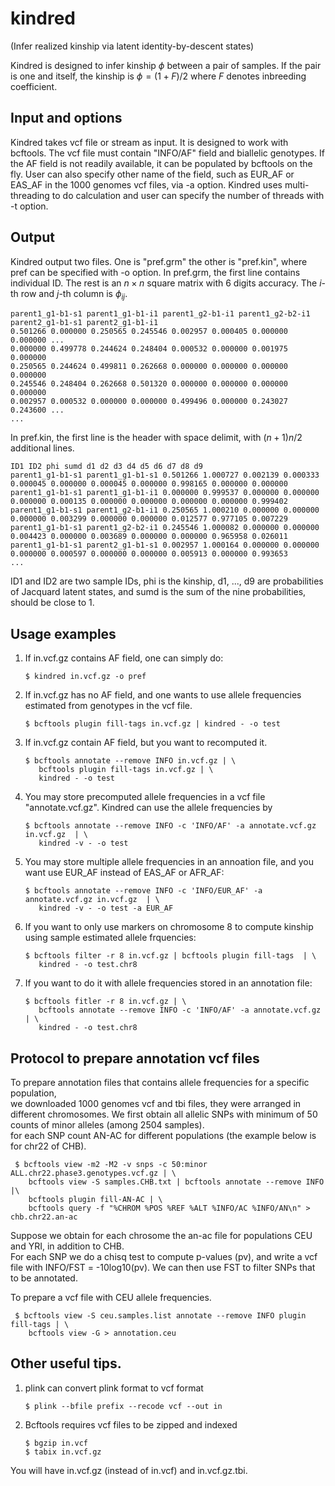 # kindred
(Infer realized kinship via latent identity-by-descent states)

Kindred is designed to infer kinship $\phi$ between a pair of samples. If the pair is one and itself, the kinship is $\phi = (1+F)/2$ where $F$ denotes inbreeding coefficient. 

## Input and options
Kindred takes vcf file or stream as input. It is designed to work with bcftools.  The vcf file must contain "INFO/AF" field and biallelic genotypes. If the AF field is not readily available, it can be populated by bcftools on the fly. 
User can also specify other name of the field, such as EUR_AF or EAS_AF in the 1000 genomes vcf files, via -a option. 
Kindred uses multi-threading to do calculation and user can specify the number of threads with -t option. 

## Output
Kindred output two files. One is "pref.grm" the other is "pref.kin", where pref can be specified with -o option. 
In pref.grm, the first line contains individual ID. The rest is an $n\times n$ square matrix with 6 digits accuracy. The $i$-th row and $j$-th column is $\phi_{ij}$. 

    parent1_g1-b1-s1 parent1_g1-b1-i1 parent1_g2-b1-i1 parent1_g2-b2-i1 parent2_g1-b1-s1 parent2_g1-b1-i1 
    0.501266 0.000000 0.250565 0.245546 0.002957 0.000405 0.000000 0.000000 ...
    0.000000 0.499778 0.244624 0.248404 0.000532 0.000000 0.001975 0.000000 
    0.250565 0.244624 0.499811 0.262668 0.000000 0.000000 0.000000 0.000000 
    0.245546 0.248404 0.262668 0.501320 0.000000 0.000000 0.000000 0.000000 
    0.002957 0.000532 0.000000 0.000000 0.499496 0.000000 0.243027 0.243600 ...
    ...

In pref.kin, the first line is the header with space delimit, with $(n+1)n/2$ additional lines. 

    ID1 ID2 phi sumd d1 d2 d3 d4 d5 d6 d7 d8 d9
    parent1_g1-b1-s1 parent1_g1-b1-s1 0.501266 1.000727 0.002139 0.000333 0.000045 0.000000 0.000045 0.000000 0.998165 0.000000 0.000000 
    parent1_g1-b1-s1 parent1_g1-b1-i1 0.000000 0.999537 0.000000 0.000000 0.000000 0.000135 0.000000 0.000000 0.000000 0.000000 0.999402 
    parent1_g1-b1-s1 parent1_g2-b1-i1 0.250565 1.000210 0.000000 0.000000 0.000000 0.003299 0.000000 0.000000 0.012577 0.977105 0.007229
    parent1_g1-b1-s1 parent1_g2-b2-i1 0.245546 1.000082 0.000000 0.000000 0.004423 0.000000 0.003689 0.000000 0.000000 0.965958 0.026011
    parent1_g1-b1-s1 parent2_g1-b1-s1 0.002957 1.000164 0.000000 0.000000 0.000000 0.000597 0.000000 0.000000 0.005913 0.000000 0.993653
    ...

ID1 and ID2 are two sample IDs, phi is the kinship, d1, ..., d9 are probabilities of Jacquard latent states, and sumd is the sum of the nine probabilities, should be close to $1$.  
  

## Usage examples

1) If in.vcf.gz contains AF field, one can simply do: 
    
       $ kindred in.vcf.gz -o pref 

2) If in.vcf.gz has no AF field, and one wants to use allele frequencies estimated from genotypes in the vcf file. 

       $ bcftools plugin fill-tags in.vcf.gz | kindred - -o test 

3) If in.vcf.gz contain AF field, but you want to recomputed it. 

       $ bcftools annotate --remove INFO in.vcf.gz | \
          bcftools plugin fill-tags in.vcf.gz | \
          kindred - -o test 

4) You may store precomputed allele frequencies in a vcf file "annotate.vcf.gz". Kindred can use the allele frequencies by  

       $ bcftools annotate --remove INFO -c 'INFO/AF' -a annotate.vcf.gz in.vcf.gz  | \
          kindred -v - -o test 

5) You may store multiple allele frequencies in an annoation file, and you want use EUR_AF instead of EAS_AF or AFR_AF: 
  
       $ bcftools annotate --remove INFO -c 'INFO/EUR_AF' -a annotate.vcf.gz in.vcf.gz  | \
          kindred -v - -o test -a EUR_AF

6) If you want to only use markers on chromosome 8 to compute kinship using sample estimated allele frquencies:  

       $ bcftools filter -r 8 in.vcf.gz | bcftools plugin fill-tags  | \
          kindred - -o test.chr8

7) If you want to do it with allele frequencies stored in an annotation file:   

       $ bcftools fitler -r 8 in.vcf.gz | \
          bcftools annotate --remove INFO -c 'INFO/AF' -a annotate.vcf.gz  | \
          kindred - -o test.chr8 


## Protocol to prepare annotation vcf files
To prepare annotation files that contains allele frequencies for a specific population,  
we downloaded 1000 genomes vcf and tbi files, they were arranged in different chromosomes. 
We first obtain all allelic SNPs with minimum of 50 counts of minor alleles (among 2504 samples).  
for each SNP count AN-AC for different populations (the example below is for chr22 of CHB). 

     $ bcftools view -m2 -M2 -v snps -c 50:minor ALL.chr22.phase3.genotypes.vcf.gz | \
        bcftools view -S samples.CHB.txt | bcftools annotate --remove INFO |\
        bcftools plugin fill-AN-AC | \
        bcftools query -f "%CHROM %POS %REF %ALT %INFO/AC %INFO/AN\n" > chb.chr22.an-ac

 
Suppose we obtain for each chrosome the an-ac file for populations CEU and YRI, in addition to CHB.  
For each SNP we  do a chisq test to compute p-values (pv), and write a vcf file with INFO/FST = -10log10(pv). 
We can then use FST to filter SNPs that to be annotated. 

To prepare a vcf file with CEU allele frequencies.  

     $ bcftools view -S ceu.samples.list annotate --remove INFO plugin fill-tags | \
        bcftools view -G > annotation.ceu 

## Other useful tips. 
1) plink can convert plink format to vcf format

       $ plink --bfile prefix --recode vcf --out in

2) Bcftools requires vcf files to be zipped and indexed

       $ bgzip in.vcf 
       $ tabix in.vcf.gz 

You will have in.vcf.gz (instead of in.vcf) and in.vcf.gz.tbi. 
